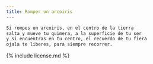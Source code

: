 ```yaml
---
title: Romper un arcoiris
---
```


```markdown
Si rompes un arcoiris, en el centro de la tierra
salta y mueve tu quimera, a la superficie de tu ser
y si encuentras en tu centro, el recuerdo de tu fiera
ojala te liberes, para siempre recorrer.
```

{% include license.md %}
